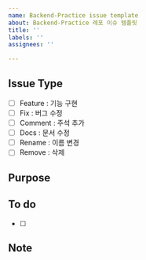 ```yaml
---
name: Backend-Practice issue template
about: Backend-Practice 레포 이슈 템플릿
title: ''
labels: ''
assignees: ''

---
```


## Issue Type
- [ ] Feature : 기능 구현
- [ ] Fix : 버그 수정
- [ ] Comment : 주석 추가
- [ ] Docs : 문서 수정
- [ ] Rename : 이름 변경
- [ ] Remove : 삭제

## Purpose
>

## To do
- [ ]

## Note
